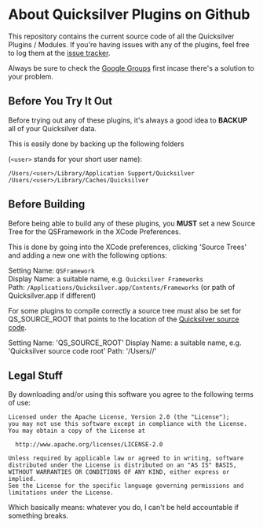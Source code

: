 About Quicksilver Plugins on Github
===================================

This repository contains the current source code of all the Quicksilver Plugins / Modules. If you're having issues with any of the plugins, feel free to log them at the [issue tracker](http://github.com/tiennou/blacktree-elements-public/issues).

Always be sure to check the [Google Groups](http://groups.google.com/group/blacktree-quicksilver/topics?gvc=2) first incase there's a solution to your problem.


Before You Try It Out
---------------------

Before trying out any of these plugins, it's always a good idea to **BACKUP** all of your Quicksilver data.

This is easily done by backing up the following folders 

(`<user>` stands for your short user name):

`/Users/<user>/Library/Application Support/Quicksilver`  
`/Users/<user>/Library/Caches/Quicksilver`

	
Before Building
---------------

Before being able to build any of these plugins, you **MUST** set a new Source Tree for the QSFramework in the XCode Preferences.

This is done by going into the XCode preferences, clicking 'Source Trees' and adding a new one with the following options:

Setting Name: `QSFramework`  
Display Name: a suitable name, e.g. `Quicksilver Frameworks`  
Path: `/Applications/Quicksilver.app/Contents/Frameworks` (or path of Quicksilver.app if different)

For some plugins to compile correctly a source tree must also be set for QS_SOURCE_ROOT that points to the location of the [Quicksilver source code](http://github.com/tiennou/blacktree-alchemy).

Setting Name: 'QS_SOURCE_ROOT'
Display Name: a suitable name, e.g. 'Quicksilver source code root'
Path: '/Users/<user>/<path to Quicksilver source code>'


Legal Stuff 
-----------

By downloading and/or using this software you agree to the following terms of use:

    Licensed under the Apache License, Version 2.0 (the "License");
    you may not use this software except in compliance with the License.
    You may obtain a copy of the License at
    
      http://www.apache.org/licenses/LICENSE-2.0
    
    Unless required by applicable law or agreed to in writing, software
    distributed under the License is distributed on an "AS IS" BASIS,
    WITHOUT WARRANTIES OR CONDITIONS OF ANY KIND, either express or implied.
    See the License for the specific language governing permissions and
    limitations under the License.


Which basically means: whatever you do, I can't be held accountable if something breaks.